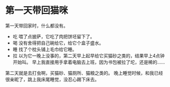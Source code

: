 # 第一天带回猫咪

第一天带回家时，什么都没有。

- 吃
喂了点披萨，它吃了肉把饼坯留下了。
- 喝
没有舍得把自己碗给它，给它个盒子盛水。
- 睡
找了个枕头铺上毛巾给它睡。
- 拉
以为它一晚上没事的，第二天早上起早给它买猫砂之类的，结果早上4点钟开始叫。
早上我直接用手拿着电脑去上班，因为书包被拉了坨，还是稀的……

第二天就是去打虫啊，买猫砂、猫厕所、猫粮之类的。
晚上睡觉时候，和我已经很亲昵了，跳上我床尾睡觉，没忍心踢下床去。
